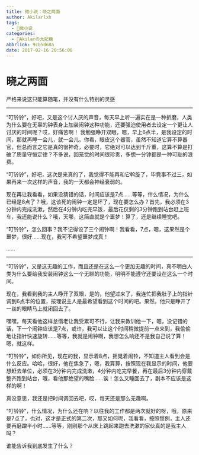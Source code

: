 ```yaml
---
title: 微小说：晓之两面
author: Akilarlxh
tags:
  - 📝微小说
categories:
  - 🍰Akilarの太妃糖
abbrlink: 9cb5d68a
date: 2017-02-16 20:56:00
---
```

# 晓之两面

严格来说这只能算随笔，并没有什么特别的灵感

---
 “叮铃铃”，好吧，又是这个讨人厌的声音，每天早上听一遍实在是一种折磨，人类为什么要在无辜的钟表身上加装闹钟这种功能，还要强迫使用者去设定一个更让人讨厌的时间呢？哎，好痛苦啊！
我勉强睁开双眼，嗯，早上6点半，是我设定的时间，那就再睡一会儿，就一会儿。你看，眼皮这个器官，虽然不知道它算不算器官，但总而言之它是真的很神奇，必要时，它绝对可以达到千斤重，这算不算是打破了质量守恒定律？不多说，回笼觉的时间很珍贵，多想一分钟都是一种可耻的浪费。

“叮铃铃”，好吧，这次是来真的了，我觉得不能再和它斡旋了，毕竟事不过三，如果再来一次这样的声音，我的一天都会神经衰弱的。

现在再让我看看，如果没猜错的话，时间应该是7点……等等，什么情况，为什么已经是8点了？哦，这该死的闹钟一定是坏了，现在要怎么办？首先，我必须在3分钟内完成洗漱，然后在4分钟内吃完早饭，最后花仅剩的3分钟跑到站台赶上班车，我还能说什么？哦，天哪，这简直就是个噩梦！算了，还是继续睡觉吧。

“叮铃铃”，怎么回事？我不记得设了三个闹钟啊！我看看，7点，嗯，这果然是个噩梦，很好……现在，我可不希望噩梦成真！

……

---

“叮铃铃”，又是这无趣的工作，而且还是在这么一个更加无趣的时间，真不明白人类为什么要给我安装闹钟这么一个无聊的功能，明明不能遵守还要设在这么一个时间。

现在，我看到我的主人睁开了双眼，是的，他望过来了，我连忙把我肚子上的指针调到6点半的位置，按理说主人是最希望看到这个时间的吧。果然，他只是睁开了一丝的眼睛马上就闭回去了。

嘿嘿，每天看他这样怠惰老让我受累可不行，让我来教训他一下，嗯，没记错的话，下一个闹钟应该是7点，或许，我可以让这个时间稍微提前一点来到，我偷偷地让指针快速旋转……等等，我就是闹钟啊，我想怎么响还不是我自己说了算！嗯，就这样。

“叮铃铃”，如你所见，现在的我，显示着8点，摇晃着闹铃，不知道主人看到会是什么反应。哈哈，很好，他在焦急了，嗯，我算算，按照现在我显示的时间，他要想赶去单位，必须在3分钟内完成洗漱，4分钟内吃完早餐，再在最后3分钟内穿戴整齐跑到站台，哦，看他那绝望的嘴脸……诶！怎么又睡回去了，剧本不应该是这样的啊！

真没意思，我还是把时间调回去吧，哎，每天还是那么无趣啊。

“叮铃铃”，什么情况，为什么还在响？以往我的工作都是两次就好的呀，哦，原来是7点了，也对，这才是正式的第二次，那又如何呢，我看看，按照惯例，主人还要再磨蹭半小时……等等，刚刚那个从床上跳起来跑去洗漱的家伙真的是我主人吗？

谁能告诉我到底发生了什么？